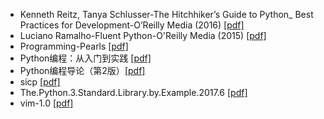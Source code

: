 - Kenneth Reitz, Tanya Schlusser-The Hitchhiker’s Guide to Python_ Best Practices for Development-O’Reilly Media (2016) [[pdf]](https://pan.baidu.com/s/1ixSL1dzOsomlz70_n2TNhQ)
- Luciano Ramalho-Fluent Python-O'Reilly Media (2015) [[pdf]](https://pan.baidu.com/s/1zA2ps2sPibiTQhB_EuvIOQ)
- Programming-Pearls [[pdf]](https://pan.baidu.com/s/1QFDFw0F2rQF2ehKMsRMMpQ)
- Python编程：从入门到实践 [[pdf]](https://pan.baidu.com/s/1TbN4AsbPxOG9pPDDLvcXMg)
- Python编程导论（第2版）[[pdf]](https://pan.baidu.com/s/1Mkmo2tTXD369GZIe9XLu9w)
- sicp [[pdf]](https://pan.baidu.com/s/1GCy0RBZd2nQG7wxA7UmO0w)
- The.Python.3.Standard.Library.by.Example.2017.6 [[pdf]](https://pan.baidu.com/s/1RY2F42K6YEhd0lzp2oYWEA)
- vim-1.0 [[pdf]](https://pan.baidu.com/s/1GArJnb5MUW3PJ4InQPW4pg)


